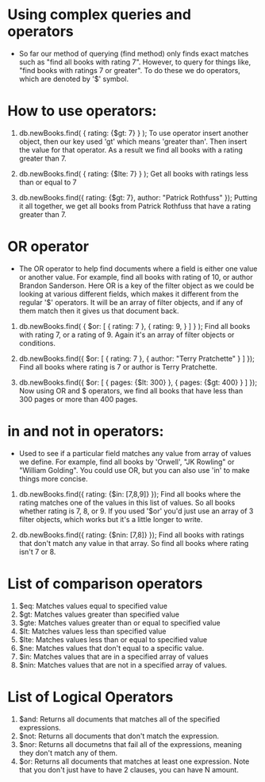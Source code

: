# Using complex queries and operators
- So far our method of querying (find method) only finds exact matches such as "find all books with rating 7". However, to query for things like, "find books with ratings 7 or greater". To
do these we do operators, which are denoted by '$' symbol.

# How to use operators:

1. db.newBooks.find(
  {
    rating: {$gt: 7}
  }
); To use operator insert another object, then our key used 'gt' which means 'greater than'. Then insert the value for that operator. As a result we find all books with a rating greater than 7.

2. db.newBooks.find(
  {
    rating: {$lte: 7}
  }
); Get all books with ratings less than or equal to 7

3. db.newBooks.find({
  rating: {$gt: 7},
  author: "Patrick Rothfuss"
}); Putting it all together, we get all books from Patrick Rothfuss that have a rating greater than 7.


# OR operator 
- The OR operator to help find documents where a field is either 
  one value or another value. For example, find all books with rating
  of 10, or author Brandon Sanderson. Here OR is a key of the filter object as we could be looking at various different fields, which makes 
  it different from the regular '$' operators. It will be an array 
  of filter objects, and if any of them match then it gives us that 
  document back.

1. db.newBooks.find(
  {
    $or: [
      {
        rating: 7
      },
      {
        rating: 9,
      }
    ]
  }
); Find all books with rating 7, or a rating of 9. Again it's an array of filter objects or conditions.

2. db.newBooks.find({
  $or: [
    {
      rating: 7
    },
    {
      author: "Terry Pratchette"
    }
  ]
}); Find all books where rating is 7 or author is Terry Pratchette.

3. db.newBooks.find({
  $or: [
    {
      pages: {$lt: 300}
    },
    {
      pages: {$gt: 400}
    }
  ]
}); Now using OR and $ operators, we find all books that have less than 300 pages or more than 400 pages.



# in and not in operators:
- Used to see if a particular field matches any value from array of values we define. For example, find all books by 'Orwell', "JK Rowling"
or "William Golding". You could use OR, but you can also use 'in' to make things more concise.


1. db.newBooks.find({
  rating: {$in: [7,8,9]}
}); Find all books where the rating matches one of the values in this list of values. So all books whether rating is 7, 8, or 9. If you 
used '$or' you'd just use an array of 3 filter objects, which works but it's a little longer to write.

2. db.newBooks.find({
  rating: {$nin: [7,8]}
}); Find all books with ratings that don't match any value in that array. So find all books where rating isn't 7 or 8.





# List of comparison operators
1. $eq: Matches values equal to specified value
2. $gt: Matches values greater than specified value
3. $gte: Matches values greater than or equal to specified value
4. $lt: Matches values less than specified value
5. $lte: Matches values less than or equal to specified value
6. $ne: Matches values that don't equal to a specific value.
7. $in: Matches values that are in a specified array of values
8. $nin: Matches values that are not in a specified array of values.

# List of Logical Operators
1. $and: Returns all documents that matches all of the specified expressions.
2. $not: Returns all documents that don't match the expression. 
3. $nor: Returns all documetns that fail all of the expressions, meaning they don't match any of them.
4. $or: Returns all documents that matches at least one expression. Note that you don't just have to have 2 clauses, you can have N amount.
